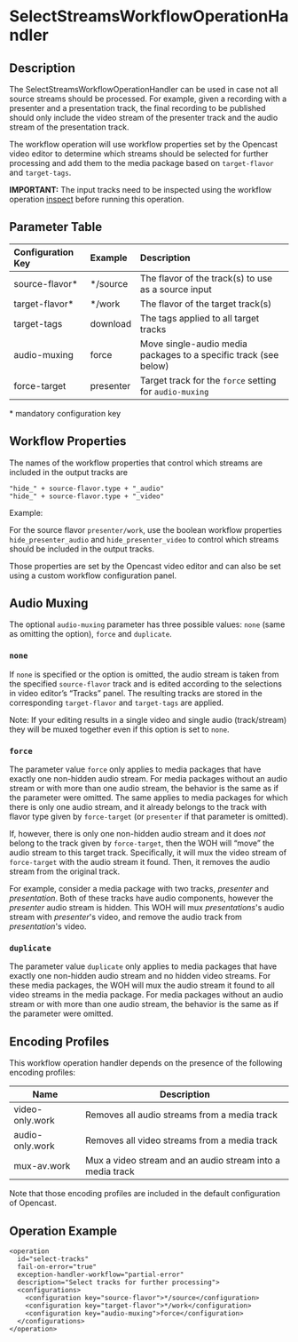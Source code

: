 SelectStreamsWorkflowOperationHandler
====================================


Description
-----------

The SelectStreamsWorkflowOperationHandler can be used in case not all source streams should be processed. For example,
given a recording with a presenter and a presentation track, the final recording to be published should only include the
video stream of the presenter track and the audio stream of the presentation track.

The workflow operation will use workflow properties set by the Opencast video editor to determine which streams should be
selected for further processing and add them to the media package based on `target-flavor` and `target-tags`.

**IMPORTANT:** The input tracks need to be inspected using the workflow operation [inspect](inspect-woh.md) before
running this operation.


Parameter Table
---------------

Configuration Key | Example   | Description
:-----------------|:----------|:-----------
source-flavor\*   | */source  | The flavor of the track(s) to use as a source input
target-flavor\*   | */work    | The flavor of the target track(s)
target-tags       | download  | The tags applied to all target tracks
audio-muxing      | force     | Move single-audio media packages to a specific track (see below)
force-target      | presenter     | Target track for the `force` setting for `audio-muxing`

\* mandatory configuration key


Workflow Properties
-------------------

The names of the workflow properties that control which streams are included in the output tracks are

    "hide_" + source-flavor.type + "_audio"
    "hide_" + source-flavor.type + "_video"

Example:

For the source flavor `presenter/work`, use the boolean workflow properties `hide_presenter_audio` and
`hide_presenter_video` to control which streams should be included in the output tracks.

Those properties are set by the Opencast video editor and can also be set using a custom workflow configuration panel.


Audio Muxing
-----------------

The optional `audio-muxing` parameter has three possible values: `none` (same as omitting the option), `force` and
`duplicate`.

### `none` ###

If `none` is specified or the option is omitted, the audio stream is taken from the specified `source-flavor` track and is
edited according to the selections in video editor’s “Tracks” panel. The resulting tracks are stored in the
corresponding `target-flavor` and `target-tags` are applied.

Note: If your editing results in a single video and single audio (track/stream) they will be muxed together even if
this option is set to `none`.

### `force` ###

The parameter value `force` only applies to media packages that have exactly one non-hidden audio stream. For media
packages without an audio stream or with more than one audio stream, the behavior is the same as if the parameter were
omitted. The same applies to media packages for which there is only one audio stream, and it already belongs to the
track with flavor type given by `force-target` (or `presenter` if that parameter is omitted).

If, however, there is only one non-hidden audio stream and it does *not* belong to the track given by `force-target`,
then the WOH will “move” the audio stream to this target track. Specifically, it will mux the video stream of
`force-target` with the audio stream it found. Then, it removes the audio stream from the original track.

For example, consider a media package with two tracks, *presenter* and *presentation*. Both of these tracks have
audio components, however the *presenter* audio stream is hidden. This WOH will mux *presentations*'s audio stream
with *presenter*'s video, and remove the audio track from *presentation*'s video.

### `duplicate` ###

The parameter value `duplicate` only applies to media packages that have exactly one non-hidden audio stream and no
hidden video streams. For these media packages, the WOH will mux the audio stream it found to all video streams in
the media package. For media packages without an audio stream or with more than one audio stream, the behavior is
the same as if the parameter were omitted.

Encoding Profiles
-----------------

This workflow operation handler depends on the presence of the following encoding profiles:

Name            | Description
----------------|------------
video-only.work | Removes all audio streams from a media track
audio-only.work | Removes all video streams from a media track
mux-av.work     | Mux a video stream and an audio stream into a media track

Note that those encoding profiles are included in the default configuration of Opencast.

Operation Example
-----------------

    <operation
      id="select-tracks"
      fail-on-error="true"
      exception-handler-workflow="partial-error"
      description="Select tracks for further processing">
      <configurations>
        <configuration key="source-flavor">*/source</configuration>
        <configuration key="target-flavor">*/work</configuration>
        <configuration key="audio-muxing">force</configuration>
      </configurations>
    </operation>
